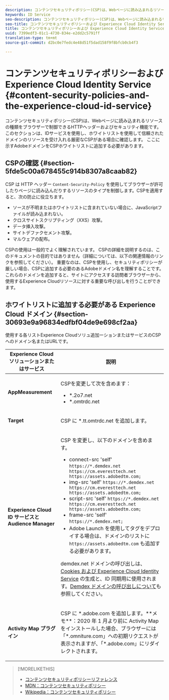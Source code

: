 ```yaml
---
description: コンテンツセキュリティポリシー(CSP)は、Webページに読み込まれるリソースの種類をブラウザーで制御できるHTTPヘッダーおよびセキュリティ機能です。 このセクションは、IDサービスを使用し、ホワイトリストを使用して信頼されたドメインのリソースを受け入れる厳密なCSPがある場合に確認します。 ここに示すAdobeドメインをCSPホワイトリストに追加する必要があります。
keywords: ID Service
seo-description: コンテンツセキュリティポリシー(CSP)は、Webページに読み込まれるリソースの種類をブラウザーで制御できるHTTPヘッダーおよびセキュリティ機能です。 このセクションは、IDサービスを使用し、ホワイトリストを使用して信頼されたドメインのリソースを受け入れる厳密なCSPがある場合に確認します。 ここに示すAdobeドメインをCSPホワイトリストに追加する必要があります。
seo-title: コンテンツセキュリティポリシーおよび Experience Cloud Identity Service
title: コンテンツセキュリティポリシーおよび Experience Cloud Identity Service
uuid: 7399edf3-01c1-4730-834e-e2dd2c5791ff
translation-type: tm+mt
source-git-commit: d2bc0e7fedc4e48d51f5dad158f9f8bfcb0cb4f3

---
```



# コンテンツセキュリティポリシーおよび Experience Cloud Identity Service {#content-security-policies-and-the-experience-cloud-id-service}

コンテンツセキュリティポリシー(CSP)は、Webページに読み込まれるリソースの種類をブラウザーで制御できるHTTPヘッダーおよびセキュリティ機能です。 このセクションは、IDサービスを使用し、ホワイトリストを使用して信頼されたドメインのリソースを受け入れる厳密なCSPがある場合に確認します。 ここに示すAdobeドメインをCSPホワイトリストに追加する必要があります。

## CSPの確認 {#section-5fde5c00a678455c914b8307a8caab82}

CSP は HTTP ヘッダー `Content-Security-Policy` を使用してブラウザーが許可したりページに読み込んだりするリソースのタイプを制御します。CSPを適用すると、次の防止に役立ちます。

* ソースが不明またはホワイトリストに含まれていない場合に、JavaScriptファイルが読み込まれない。
* クロスサイトスクリプティング（XXS）攻撃。
* データ挿入攻撃。
* サイトデファクセメント攻撃。
* マルウェアの配布。

CSPの使用は一般的でよく理解されています。 CSPの詳細を説明するのは、このドキュメントの目的ではありません（詳細については、以下の関連情報のリンクを参照してください）。 重要なのは、CSPを使用し、セキュリティポリシーが厳しい場合、CSPに追加する必要のあるAdobeドメイン名を理解することです。 これらのドメインを追加すると、サイトにアクセスする訪問者ブラウザーから、使用するExperience Cloudリソースに対する重要な呼び出しを行うことができます。

## ホワイトリストに追加する必要がある Experience Cloud ドメイン {#section-30693e9a96834edfbf04de9e698cf2aa}

使用する各リストExperience Cloudソリュ追加ーションまたはサービスのCSPへのドメイン名またはURLです。

<table id="table_EC9FC999A62D4B7A830CE73B0AB9EF3C"> 
 <thead> 
  <tr> 
   <th colname="col1" class="entry"> Experience Cloudソリューションまたはサービス </th> 
   <th colname="col2" class="entry"> 説明 </th> 
  </tr> 
 </thead>
 <tbody> 
  <tr> 
   <td colname="col1"> <p> <b>AppMeasurement</b> </p> </td> 
   <td colname="col2"> <p>CSPを変更して次を含めます： </p> <p> 
     <ul id="ul_7522AE83A03A4115A84DF5B32D6DD79B"> 
      <li id="li_AB1EC161FB154BEDA1BEFE76C8A38A90"> <span class="codeph"> *.2o7.net</span> </li> 
      <li id="li_4B12A283716746949201528CD6AF529E"> <span class="codeph"> *.omtrdc.net</span> </li> 
     </ul> </p> </td> 
  </tr> 
  <tr> 
   <td colname="col1"> <p> <b>Target</b> </p> </td> 
   <td colname="col2"> <p>CSP に <span class="codeph">*.tt.omtrdc.net</span> を追加します。 </p> </td> 
  </tr> 
  <tr> 
   <td colname="col1"> <p> <b>Experience Cloud ID サービスと Audience Manager</b> </p> </td> 
   <td colname="col2"> <p>CSP を変更し、以下のドメインを含めます。</p> 
   <p><ul>
   <li>connect-src 'self' <code>https://*.demdex.net https://cm.everesttech.net https://assets.adobedtm.com;</code></li>
   <li>img-src 'self' <code>https://*.demdex.net https://cm.everesttech.net https://assets.adobedtm.com;</code></li>
   <li>script-src 'self' <code>https://*.demdex.net https://cm.everesttech.net https://assets.adobedtm.com;</code></li>
   <li>frame-src 'self' <code>https://*.demdex.net;</code></li>
   <li>Adobe Launch を使用してタグをデプロイする場合は、ドメインのリストに <code>https://assets.adobedtm.com</code> も追加する必要があります。</li></ul></p> <p><span class="codeph">demdex.net</span> ドメインの呼び出しは、<a href="../introduction/cookies.md" format="dita" scope="local">Cookies および Experience Cloud Identity Service</a> の生成と、ID 同期用に使用されます。<a href="https://docs.adobe.com/content/help/ja-JP/audience-manager/user-guide/reference/demdex-calls.html" format="https" scope="external">Demdex ドメインの呼び出しについて</a>も参照してください。 </p> </td> </tr> 
 <tr>
 <td colname="col1"> <p> <b>Activity Map プラグイン</b> </p> </td> 
 <td colname="col2"> <p>CSP に *.adobe.com を追加します。**メモ**：2020 年 1 月より前に Activity Map をインストールした場合、ブラウザーには「*.omniture.com」への初期リクエストが表示されますが、「*.adobe.com」にリダイレクトされます。 </p></td> 
 </tr>
 </tbody> 
</table>

>[!MORELIKETHIS]
>* [コンテンツセキュリティポリシーリファレンス](https://content-security-policy.com/)
>* [MDN：コンテンツセキュリティポリシー](https://developer.mozilla.org/ja/docs/Web/HTTP/CSP)
>* [Wikipedia：コンテンツセキュリティポリシー](https://en.wikipedia.org/wiki/Content_Security_Policy)

